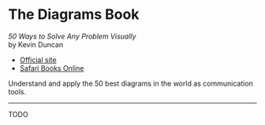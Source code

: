 # The Diagrams Book
*50 Ways to Solve Any Problem Visually*<br>
by Kevin Duncan

- [Official site](http://www.thediagramsbook.com)
- [Safari Books Online](https://www.safaribooksonline.com/library/view/the-diagrams-book/9781907794575/)

Understand and apply the 50 best diagrams in the world as communication tools.

---

TODO
